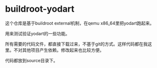 # buildroot-yodart

这个仓库是基于buildroot external机制，在qemu x86_64里把yodart跑起来。

用来测试验证yodart的一些功能。

所有需要的代码文件，都直接下载过来，不基于git的方式。这样代码都在我这里。不对其他项目产生依赖。修改起来也比较方便。

代码都放到source目录下。

